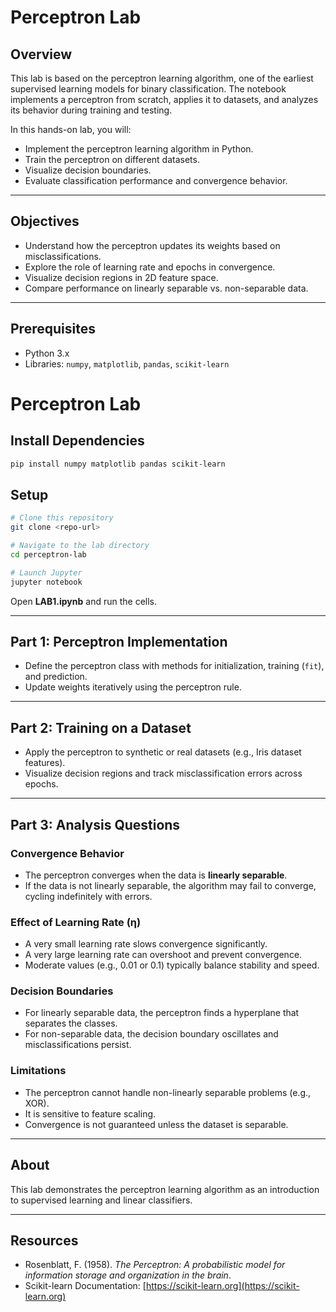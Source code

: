 # Perceptron Lab

## Overview
This lab is based on the perceptron learning algorithm, one of the earliest supervised learning models for binary classification. The notebook implements a perceptron from scratch, applies it to datasets, and analyzes its behavior during training and testing.

In this hands-on lab, you will:

- Implement the perceptron learning algorithm in Python.
- Train the perceptron on different datasets.
- Visualize decision boundaries.
- Evaluate classification performance and convergence behavior.

---

## Objectives
- Understand how the perceptron updates its weights based on misclassifications.
- Explore the role of learning rate and epochs in convergence.
- Visualize decision regions in 2D feature space.
- Compare performance on linearly separable vs. non-separable data.

---

## Prerequisites
- Python 3.x  
- Libraries: `numpy`, `matplotlib`, `pandas`, `scikit-learn`  

# Perceptron Lab

## Install Dependencies
```bash
pip install numpy matplotlib pandas scikit-learn
```

## Setup
```bash
# Clone this repository
git clone <repo-url>

# Navigate to the lab directory
cd perceptron-lab

# Launch Jupyter
jupyter notebook
```
Open **LAB1.ipynb** and run the cells.

---

## Part 1: Perceptron Implementation
- Define the perceptron class with methods for initialization, training (`fit`), and prediction.  
- Update weights iteratively using the perceptron rule.

---

## Part 2: Training on a Dataset
- Apply the perceptron to synthetic or real datasets (e.g., Iris dataset features).  
- Visualize decision regions and track misclassification errors across epochs.

---

## Part 3: Analysis Questions
### Convergence Behavior
- The perceptron converges when the data is **linearly separable**.  
- If the data is not linearly separable, the algorithm may fail to converge, cycling indefinitely with errors.  

### Effect of Learning Rate (η)
- A very small learning rate slows convergence significantly.  
- A very large learning rate can overshoot and prevent convergence.  
- Moderate values (e.g., 0.01 or 0.1) typically balance stability and speed.  

### Decision Boundaries
- For linearly separable data, the perceptron finds a hyperplane that separates the classes.  
- For non-separable data, the decision boundary oscillates and misclassifications persist.  

### Limitations
- The perceptron cannot handle non-linearly separable problems (e.g., XOR).  
- It is sensitive to feature scaling.  
- Convergence is not guaranteed unless the dataset is separable.  

---

## About
This lab demonstrates the perceptron learning algorithm as an introduction to supervised learning and linear classifiers.

---

## Resources
- Rosenblatt, F. (1958). *The Perceptron: A probabilistic model for information storage and organization in the brain*.  
- Scikit-learn Documentation: [https://scikit-learn.org](https://scikit-learn.org)

